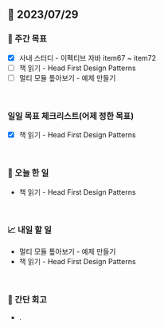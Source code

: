 ## 📅 2023/07/29


### 👏 주간 목표

- [x] 사내 스터디 - 이펙티브 자바 item67 ~ item72
- [ ] 책 읽기 - Head First Design Patterns
- [ ] 멀티 모듈 톺아보기 - 예제 만들기

<br/>

### 일일 목표 체크리스트(어제 정한 목표)

- [x] 책 읽기 - Head First Design Patterns

<br/>

### 💯 오늘 한 일

- 책 읽기 - Head First Design Patterns

<br/>

### 📈 내일 할 일

- 멀티 모듈 톺아보기 - 예제 만들기
- 책 읽기 - Head First Design Patterns

<br/>

### 🤔 간단 회고

- .
 
